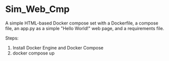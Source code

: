 # Sim_Web_Cmp
A simple HTML-based Docker compose set with a Dockerfile, a compose file, an app.py as a simple "Hello World!" web page, and a requirements file.

Steps:
1) Install Docker Engine and Docker Compose
2) docker compose up

